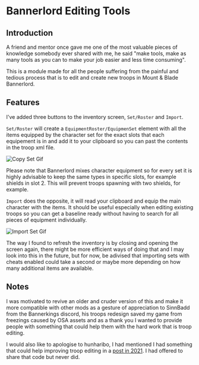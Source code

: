 # Bannerlord Editing Tools

## Introduction

A friend and mentor once gave me one of the most valuable pieces of knowledge somebody ever shared with me, he said "make tools, make as many tools as you can to make your job easier and less time consuming". 

This is a module made for all the people suffering from the painful and tedious process that is to edit and create new troops in Mount & Blade Bannerlord.

## Features

I've added three buttons to the inventory screen, `Set/Roster` and `Import`.

`Set/Roster` will create a `EquipmentRoster/EquipmenSet` element with all the items equipped by the character set for the exact slots that each equipement is in and add it to your clipboard so you can past the contents in the troop xml file.

![Copy Set Gif](https://github.com/S-Jakubauskas/bannerlord-editing-tools/blob/main/editingtoolsample.gif)

Please note that Bannerlord mixes character equipment so for every set it is highly advisable to keep the same types in specific slots, for example shields in slot 2. This will prevent troops spawning with two shields, for example.

`Import` does the opposite, it will read your clipboard and equip the main character with the items. It should be useful especially when editing existing troops so you can get a baseline ready without having to search for all pieces of equipment individually.

![Import Set Gif](https://github.com/S-Jakubauskas/bannerlord-editing-tools/blob/main/importequipmentsample.gif)

The way I found to refresh the inventory is by closing and opening the screen again, there might be more efficient ways of doing that and I may look into this in the future, but for now, be adivised that importing sets with cheats enabled could take a second or maybe more depending on how many additional items are available.

## Notes

I was motivated to revive an older and cruder version of this and make it more compatible with other mods as a gesture of appreciation to SinnBadd from the Bannerkings discord, his troops redesign saved my game from freezings caused by OSA assets and as a thank you I wanted to provide people with something that could help them with the hard work that is troop editing.

I would also like to apologise to hunharibo, I had mentioned I had something that could help improving troop editing in a [post in 2021](https://forums.taleworlds.com/index.php?threads/how-do-you-create-troop-troop-trees.446946/#post-9749511). I had offered to share that code but never did.